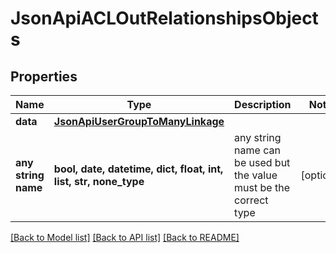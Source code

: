 # JsonApiACLOutRelationshipsObjects


## Properties
Name | Type | Description | Notes
------------ | ------------- | ------------- | -------------
**data** | [**JsonApiUserGroupToManyLinkage**](JsonApiUserGroupToManyLinkage.md) |  | 
**any string name** | **bool, date, datetime, dict, float, int, list, str, none_type** | any string name can be used but the value must be the correct type | [optional]

[[Back to Model list]](../README.md#documentation-for-models) [[Back to API list]](../README.md#documentation-for-api-endpoints) [[Back to README]](../README.md)


